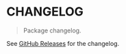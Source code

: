 # CHANGELOG

> Package changelog.

See [GitHub Releases](https://github.com/stdlib-js/stats-base-dists-rayleigh-mgf/releases) for the changelog.